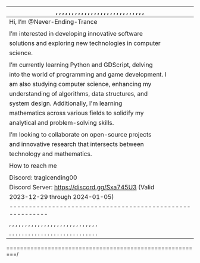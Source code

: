
| , , , , , , , , , , , , , , , , , , , , , , , , , , , , |
|---------------------------------------------------------|
|              Hi, I’m @Never-Ending-Trance               |
|                                                         |
|  I’m interested in developing innovative software       |
|  solutions and exploring new technologies in computer   |
|  science.                                               |
|                                                         |
|  I’m currently learning Python and GDScript, delving    |
|  into the world of programming and game development. I  |
|  am also studying computer science, enhancing my        |
|  understanding of algorithms, data structures, and      |
|  system design. Additionally, I'm learning              |
|  mathematics across various fields to solidify my       |
|  analytical and problem-solving skills.                 |
|                                                         |
|  I’m looking to collaborate on open-source projects     |
|  and innovative research that intersects between        |
|  technology and mathematics.                            |
|                                                         |
|                    How to reach me                      |
|                                                         |
|  Discord: tragicending00                                |
|  Discord Server: https://discord.gg/Sxa745U3 (Valid     |
|  2023-12-29 through 2024-01-05)                         |
|---------------------------------------------------------|
| , , , , , , , , , , , , , , , , , , , , , , , , , , , , |
| . . . . . . . . . . . . . . . . . . . . . . . . . . . . |
\=========================================================/
